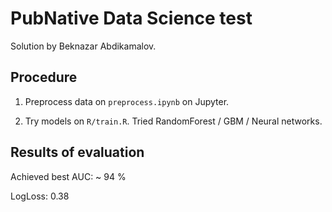 # PubNative Data Science test

Solution by Beknazar Abdikamalov.

## Procedure

1. Preprocess data on `preprocess.ipynb` on Jupyter.

2. Try models on `R/train.R`. Tried RandomForest / GBM / Neural networks.

## Results of evaluation

Achieved best AUC: ~ 94 %

LogLoss: 0.38